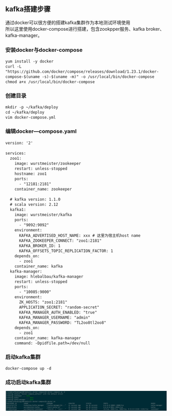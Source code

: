 ## kafka搭建步骤

通过docker可以很方便的搭建kafka集群作为本地测试环境使用  
所以这里使用docker-compose进行搭建，包含zookpper服务、kafka broker、kafka-manager。

### 安装docker与docker-compose
    yum install -y docker
    curl -L "https://github.com/docker/compose/releases/download/1.23.1/docker-compose-$(uname -s)-$(uname -m)" -o /usr/local/bin/docker-compose
    chmod a+x /usr/local/bin/docker-compose

### 创建目录
    mkdir -p ~/kafka/deploy
    cd ~/kafka/deploy
    vim docker-compose.yml

### 编辑docker—compose.yaml
    version: '2'

    services:
      zoo1:
        image: wurstmeister/zookeeper
        restart: unless-stopped
        hostname: zoo1
        ports:
          - "12181:2181"
        container_name: zookeeper

      # kafka version: 1.1.0
      # scala version: 2.12
      kafka1:
        image: wurstmeister/kafka
        ports:
          - "9092:9092"
        environment:
          KAFKA_ADVERTISED_HOST_NAME: xxx # 这里为宿主机host name
          KAFKA_ZOOKEEPER_CONNECT: "zoo1:2181"
          KAFKA_BROKER_ID: 1
          KAFKA_OFFSETS_TOPIC_REPLICATION_FACTOR: 1
        depends_on:
          - zoo1
        container_name: kafka
      kafka-manager:
        image: hlebalbau/kafka-manager
        restart: unless-stopped
        ports:
          - "10085:9000"
        environment:
          ZK_HOSTS: "zoo1:2181"
          APPLICATION_SECRET: "random-secret"
          KAFKA_MANAGER_AUTH_ENABLED: "true"
          KAFKA_MANAGER_USERNAME: "admin"
          KAFKA_MANAGER_PASSWORD: "TL2oo8tl2oo8"
        depends_on:
          - zoo1
        container_name: kafka-manager  
        command: -Dpidfile.path=/dev/null

### 启动kafka集群
    docker-compose up -d

### 成功启动kafka集群
<img src="kafka.png" />

